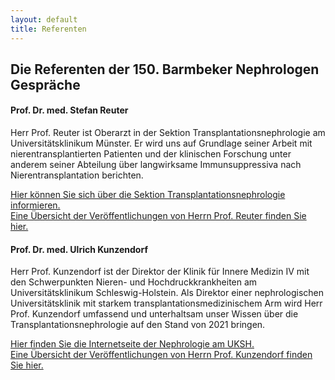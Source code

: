 ```yaml
---
layout: default
title: Referenten
---
```

## Die Referenten der 150. Barmbeker Nephrologen Gespräche

#### Prof. Dr. med. Stefan Reuter

Herr Prof. Reuter ist Oberarzt in der Sektion Transplantationsnephrologie am Universitätsklinikum Münster. Er wird uns auf Grundlage seiner Arbeit mit nierentransplantierten Patienten und der klinischen Forschung unter anderem seiner Abteilung über langwirksame Immunsuppressiva nach Nierentransplantation berichten.  

[Hier können Sie sich über die Sektion Transplantationsnephrologie informieren.](https://www.ukm.de/index.php?id=6810)  
[Eine Übersicht der Veröffentlichungen von Herrn Prof. Reuter finden Sie hier.](https://pubmed.ncbi.nlm.nih.gov/?term=Reuter%2C+Stefan%5BAuthor%5D&sort=)  

#### Prof. Dr. med. Ulrich Kunzendorf

Herr Prof. Kunzendorf ist der Direktor der Klinik für Innere Medizin IV mit den Schwerpunkten Nieren- und Hochdruckkrankheiten am Universitätsklinikum Schleswig-Holstein. Als Direktor einer nephrologischen Universitätsklinik mit starkem transplantationsmedizinischem Arm wird Herr Prof. Kunzendorf umfassend und unterhaltsam unser Wissen über die Transplantationsnephrologie auf den Stand von 2021 bringen.  

[Hier finden Sie die Internetseite der Nephrologie am UKSH.](https://www.uksh.de/nephrologie-kiel/Unsere+Klinik/Transplantation.html)  
[Eine Übersicht der Veröffentlichungen von Herrn Prof. Kunzendorf finden Sie hier.](https://pubmed.ncbi.nlm.nih.gov/?term=Kunzendorf%2C+Ulrich%5BAuthor%5D&sort=)
